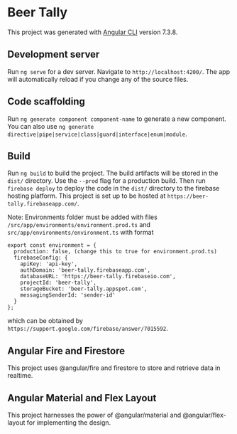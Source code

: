 # Beer Tally

This project was generated with [Angular CLI](https://github.com/angular/angular-cli) version 7.3.8.

## Development server

Run `ng serve` for a dev server. Navigate to `http://localhost:4200/`. The app will automatically reload if you change any of the source files.

## Code scaffolding

Run `ng generate component component-name` to generate a new component. You can also use `ng generate directive|pipe|service|class|guard|interface|enum|module`.

## Build

Run `ng build` to build the project. The build artifacts will be stored in the `dist/` directory. Use the `--prod` flag for a production build. Then run `firebase deploy` to deploy the code in the `dist/` directory to the firebase hosting platform. This project is set up to be hosted at `https://beer-tally.firebaseapp.com/`.

Note: Environments folder must be added with files `/src/app/environments/environment.prod.ts` and `src/app/environments/environment.ts` with format
```
export const environment = {
  production: false, (change this to true for environment.prod.ts)
  firebaseConfig: {
    apiKey: 'api-key',
    authDomain: 'beer-tally.firebaseapp.com',
    databaseURL: 'https://beer-tally.firebaseio.com',
    projectId: 'beer-tally',
    storageBucket: 'beer-tally.appspot.com',
    messagingSenderId: 'sender-id'
  }
};
```
which can be obtained by `https://support.google.com/firebase/answer/7015592`.

## Angular Fire and Firestore

This project uses @angular/fire and firestore to store and retrieve data in realtime.

## Angular Material and Flex Layout

This project harnesses the power of @angular/material and @angular/flex-layout for implementing the design.
